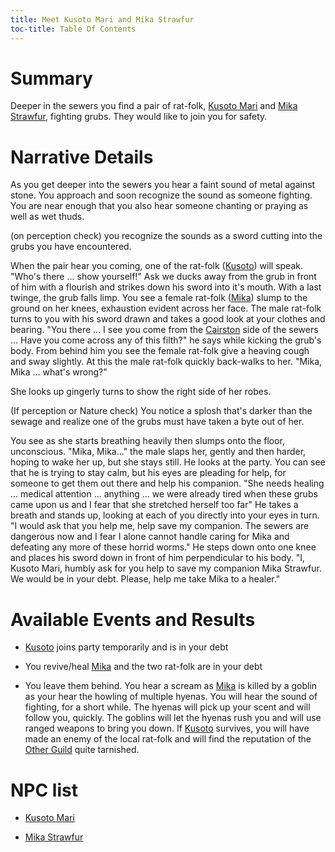```yaml
---
title: Meet Kusoto Mari and Mika Strawfur
toc-title: Table Of Contents
---
```


# Summary

Deeper in the sewers you find a pair of rat-folk, [Kusoto Mari](../characters/kusoto-mari.md) and [Mika Strawfur](../characters/mika-strawfur.md), fighting grubs. They would like to join you for safety.

# Narrative Details

As you get deeper into the sewers you hear a faint sound of metal against stone. You approach and soon recognize the sound as someone fighting. You are near enough that you also hear someone chanting or praying as well as wet thuds. 

(on perception check) you recognize the sounds as a sword cutting into the grubs you have encountered.

When the pair hear you coming, one of the rat-folk ([Kusoto](../characters/kusoto-mari.md)) will speak. "Who's there ... show yourself!" Ask we ducks away from the grub in front of him with a flourish and strikes down his sword into it's mouth. With a last twinge, the grub falls limp.  You see a female rat-folk ([Mika](../characters/mika-strawfur.md)) slump to the ground on her knees, exhaustion evident across her face. The male rat-folk turns to you with his sword drawn and takes a good look at your clothes and bearing. "You there ... I see you come from the [Cairston](../places/cairston/story.md) side of the sewers ... Have you come across any of this filth?" he says while kicking the grub's body. From behind him you see the female rat-folk give a heaving cough and sway slightly. At this the male rat-folk quickly back-walks to her. "Mika, Mika ... what's wrong?"

She looks up gingerly turns to show the right side of her robes.

(If perception or Nature check) You notice a splosh that's darker than the sewage and realize one of the grubs must have taken a byte out of her.

You see as she starts breathing heavily then slumps onto the floor, unconscious. "Mika, Mika..." the male slaps her, gently and then harder, hoping to wake her up, but she stays still. He looks at the party. You can see that he is trying to stay calm, but his eyes are pleading for help, for someone to get them out there and help his companion. "She needs healing ... medical attention ... anything ... we were already tired when these grubs came upon us and I fear that she stretched herself too far" He takes a breath and stands up, looking at each of you directly into your eyes in turn. "I would ask that you help me, help save my companion. The sewers are dangerous now and I fear I alone cannot handle caring for Mika and defeating any more of these horrid worms." He steps down onto one knee and places his sword down in front of him perpendicular to his body. "I, Kusoto Mari, humbly ask for you help to save my companion Mika Strawfur. We would be in your debt. Please, help me take Mika to a healer."

# Available Events and Results

- [Kusoto](../characters/kusoto-mari.md) joins party temporarily and is in your debt

- You revive/heal [Mika](../characters/mika-strawfur.md) and the two rat-folk are in your debt

- You leave them behind. You hear a scream as [Mika](../characters/mika-strawfur.md) is killed by a goblin as your hear the howling of multiple hyenas. You will hear the sound of fighting, for a short while. The hyenas will pick up your scent and will follow you, quickly. The goblins will let the hyenas rush you and will use ranged weapons to bring you down. If [Kusoto](../characters/kusoto-mari.md) survives, you will have made an enemy of the local rat-folk and will find the reputation of the [Other Guild](../places/other-guild.md) quite tarnished.

# NPC list

- [Kusoto Mari](../characters/kusoto-mari.md)

- [Mika Strawfur](../characters/mika-strawfur.md)


<!--  LocalWords:  Kusoto Mika Strawfur Cairston
 -->
